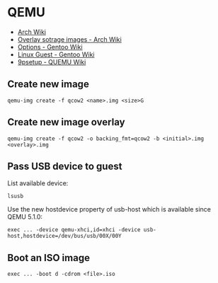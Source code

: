 # QEMU

- [Arch Wiki](https://wiki.archlinux.org/title/QEMU)
- [Overlay sotrage images - Arch Wiki](https://wiki.archlinux.org/title/QEMU#Overlay_storage_images)
- [Options - Gentoo Wiki](https://wiki.gentoo.org/wiki/QEMU/Options)
- [Linux Guest - Gentoo Wiki](https://wiki.gentoo.org/wiki/QEMU/Linux_guest)
- [9psetup - QUEMU Wiki](https://wiki.qemu.org/Documentation/9psetup#Example)

## Create new image

```shell
qemu-img create -f qcow2 <name>.img <size>G
```

## Create new image overlay

```shell
qemu-img create -f qcow2 -o backing_fmt=qcow2 -b <initial>.img <overlay>.img
```

## Pass USB device to guest

List available device:

```shell
lsusb
```

Use the new hostdevice property of usb-host which is available since QEMU 5.1.0:

```shell
exec ... -device qemu-xhci,id=xhci -device usb-host,hostdevice=/dev/bus/usb/00X/00Y
```

## Boot an ISO image

```shell
exec ... -boot d -cdrom <file>.iso
```
